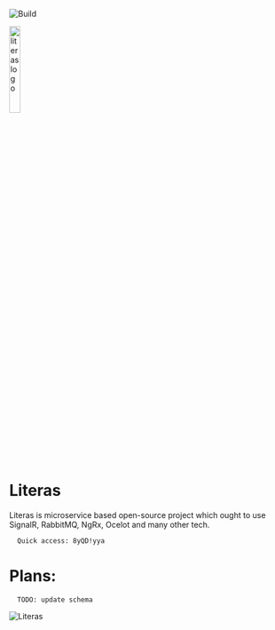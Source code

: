 ![Build](https://github.com/Steadfastie/Literas/workflows/.NET/badge.svg?branch=main)

<img src="https://github.com/Steadfastie/Literas/assets/68227124/04b23da6-880f-486a-b2d1-1a03ee2d04a9" alt="literaslogo" width="20%">

# Literas
Literas is microservice based open-source project which ought to use SignalR, RabbitMQ, NgRx, Ocelot and many other tech. 

      Quick access: 8yQD!yya

# Plans:
      TODO: update schema
![Literas](https://user-images.githubusercontent.com/68227124/218283590-67486bf0-d804-43b7-ac12-a042d55d07c8.png)


